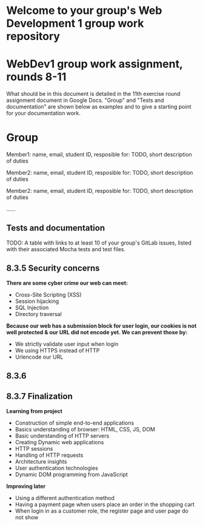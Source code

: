 # Welcome to your group's Web Development 1 group work repository

# WebDev1 group work assignment, rounds 8-11

What should be in this document is detailed in the 11th exercise round assignment document in Google Docs. "Group" and "Tests and documentation" are shown below as examples and to give a starting point for your documentation work.

# Group 

Member1:  name, email, student ID, 
resposible for: TODO, short description of duties 

Member2:  name, email, student ID, 
resposible for: TODO, short description of duties 


Member2:  name, email, student ID, 
resposible for: TODO, short description of duties 

......


## Tests and documentation

TODO: A table with links to at least 10 of your group's GitLab issues, listed with their associated Mocha tests and test files.

## 8.3.5 Security concerns

<b>There are some cyber crime our web can meet:</b>
* Cross-Site Scripting (XSS) 
* Session hijacking
* SQL Injection
* Directory traversal
  
<b>Because our web has a submission block for user login,  our cookies is not well protected & our URL did not encode yet.
We can prevent those by:</b>

* We strictly validate user input when login
* We using HTTPS instead of HTTP
* Urlencode our URL

## 8.3.6 

## 8.3.7 Finalization
<b>Learning from project</b>
* Construction of simple end-to-end applications
* Basics understanding of browser: HTML, CSS, JS, DOM
* Basic understanding of HTTP servers
* Creating Dynamic web applications
* HTTP sessions
* Handling of HTTP requests
* Architecture insights
* User authentication technologies
* Dynamic DOM programming from JavaScript

<b>Improving later</b>
* Using a different authentication method
* Having a payment page when users place an order in the shopping cart
* When login in as a customer role, the register page and user page do not show
